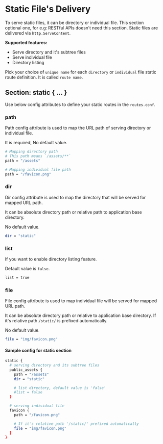 # Static File's Delivery

To serve static files, it can be directory or individual file. This section optional one, for e.g: RESTful APIs doesn't need this section. Static files are delivered via `http.ServeContent`.

**Supported features:**

  * Serve directory and it's subtree files
  * Serve individual file
  * Directory listing

Pick your choice of `unique name` for each `directory` or `individual` file static route definition. It is called `route name`.

## Section: static { ... }

Use below config attributes to define your static routes in the `routes.conf`.

### path
Path config attribute is used to map the URL path of serving directory or individual file.

It is required, No default value.
```bash
# Mapping directory path
# This path means `/assets/**`
path = "/assets"

# Mapping individual file path
path = "/favicon.png"
```

### dir
Dir config attribute is used to map the directory that will be served for mapped URL path.

It can be absolute directory path or relative path to application base directory.

No default value.
```bash
dir = "static"
```

### list
If you want to enable directory listing feature.

Default value is `false`.
```bash
list = true
```

### file
File config attribute is used to map individual file will be served for mapped URL path.

It can be absolute directory path or relative to application base directory. If it's relative path `/static/` is prefixed automatically.

No default value.
```bash
file = "img/favicon.png"
```

#### Sample config for static section
```bash
static {
  # serving directory and its subtree files
  public_assets {
    path = "/assets"
    dir = "static"

    # list directory, default value is 'false'
    #list = false
  }

  # serving individual file
  favicon {
    path = "/favicon.png"

    # If it's relative path '/static/' prefixed automatically
    file = "img/favicon.png"
  }
}
```
